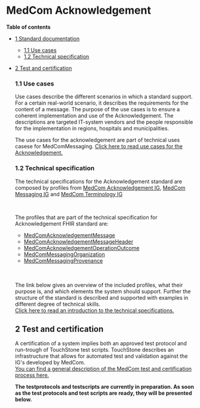 <!-- <a href="https://medcomdk.github.io/MedComLandingPage/">Return</a> -->
<!-- HomePage -->

# MedCom Acknowledgement  

 **Table of contents**
* [1 Standard documentation](#1-standard-documentation)
  * [1.1 Use cases](#11-use-cases)
  * [1.2 Technical specification](#12-technical-specification)
* [2 Test and certification](#2-test-and-certification)


  <!-- > Clinical guidelines for application and use cases are in both Danish and English. The remaining documentation will solely be in English.
<br> -->

This page presents MedCom's Acknowledgement FHIR&reg;&copy; standard (Danish: Kvittering). An Acknowledgement message corresponds to a receipt of a delivered message. Every time a system receives a MedCom FHIR message, e.g. a HospitalNotification or a CareCommunication, it shall be acknowledged with a MedCom Acknowledgement message, stating if the transfer was successful and the message validated correctly or not. In other words, does a MedCom Acknowledgement message hold information about how delivery of a message went. [MedCom FHIR messaging complies with reliable messaging and associated governance](https://medcomdk.github.io/MedCom-FHIR-Communication/#network-layer), which describes the value and needs for acknowledge all messages.

The Acknowledgement is sent as a message and therefore follows the general MedCom FHIR messaging structure, except that the carbon-copy destination is not allowed. The Acknowledge message is released when the receiving system receives the originally sent message from the sending system.
The standard will in time replace the existing; EDIFACT<a href="http://svn.medcom.dk/svn/releases/Standarder/Den%20gode%20CONTRL/EDI/Dokumentation/" target="_blank">CTLO1-03</a> and
<a href="http://svn.medcom.dk/svn/releases/Standarder/Den%20gode%20CONTRL/XML/Dokumentation/" target="_blank">XCTLO1-03</a>.


## 1 Standard documentation 
The standard documentation below provides the necessary content to understand the needs for modernisation, the role of the Acknowledgement message, what to implement and how to get a MedCom certificate. The standard documentation for Acknowledgement includes:
  * Use cases
  * Technical Specifications in terms of the relevant IGs and clinical introduction to the content of the IG.
<p>&nbsp;</p>

<!-- ### 1.1 Clinical Guidelines 
The clinical guidelines is the foundation for the *STANDARDNAME* standard. It describes the clinical needs for the modernization, the requirement for the content of the standard and how the standard supports the business requirements. It is the primary textual part of the documentation for *STANDARDNAME*. It is important for both implementers and business specialists to understand the clinical guidelines to ensure that the implemented standard supports the requirements.

Below can the clinical guidelines in Danish and English be found:

[Danish: Sundhedsfaglige retningslinjer](assets/documents/Clinical-guidelines-DA.md) <br> 
[English: Clinical guidelines](assets/documents/Clinical-guidelines-ENG.md)  -->

### 1.1 Use cases
Use cases describe the different scenarios in which a standard support. For a certain real-world scenario, it describes the requirements for the content of a message. The purpose of the use cases is to ensure a coherent implementation and use of the Acknowledgement. The descriptions are targeted IT-system vendors and the people responsible for the implementation in regions, hospitals and municipalities.

The use cases for the acknowledgement are part of technical uses casese for MedComMessaging. 
<a href="https://medcomdk.github.io/dk-medcom-messaging/#11-uses-cases" target="_blank">Click here to read use cases for the Acknowledgement.</a>  
<!-- Below, you can find the use cases both in Danish and English : -->

<!-- [Danish: Use cases](assets/documents/UseCases-DA.md) <br> 
[English: Use cases](assets/documents/UseCases-ENG.md)  -->

### 1.2 Technical specification
The technical specifications for the Acknowledgement standard are composed by profiles from <a href="https://medcomfhir.dk/ig/dk-medcom-acknowledgement/" target="_blank">MedCom Acknowledgement IG</a>, <a href="https://medcomfhir.dk/ig/dk-medcom-messaging/" target="_blank">MedCom Messaging IG</a> and <a href="https://medcomfhir.dk/ig/dk-medcom-terminology/" target="_blank">MedCom Terminology IG</a>
<p>&nbsp;</p>

The profiles that are part of the technical specification for Acknowledgement FHIR standard are: 
* <a href="https://medcomfhir.dk/ig/dk-medcom-acknowledgement/StructureDefinition-medcom-messaging-acknowledgement.html" target="_blank">MedComAcknowledgementMessage</a>
* <a href="https://medcomfhir.dk/ig/dk-medcom-acknowledgement/StructureDefinition-medcom-messaging-acknowledgementHeader.html" target="_blank">MedComAcknowledgementMessageHeader</a>
* <a href="https://medcomfhir.dk/ig/dk-medcom-acknowledgement/StructureDefinition-medcom-acknowledgement-operationoutcome.html"> MedComAcknowledgementOperationOutcome</a>
* <a href="https://medcomfhir.dk/ig/dk-medcom-messaging/StructureDefinition-medcom-messaging-organization.html" target="_blank">MedComMessagingOrganization</a>  
* <a href="https://medcomfhir.dk/ig/dk-medcom-messaging/StructureDefinition-medcom-messaging-provenance.html" target="_blank">MedComMessagingProvenance</a>
<br>
<br>

The link below gives an overview of the included profiles, what their purpose is, and which elements the system should support. Further the structure of the standard is described and supported with examples in different degree of technical skills. <br>
[Click here to read an introduction to the technical specifications.](assets/documents/IntroToTecSpecENG.md)



## 2 Test and certification
A certification of a system implies both an approved test protocol and run-trough of TouchStone test scripts. TouchStone describes an infrastructure that allows for automated test and validation against the IG's developed by MedCom. 
<br>
<a href="https://medcomdk.github.io/MedComLandingPage/#3-test-and-certification" target="_blank"> You can find a general description of the MedCom test and certification process here.</a> 

<b>The testprotocols and testscripts are currently in preparation. As soon as the test protocols and test scripts are ready, they will be presented below.</b>

<!-- **Sending a HospitalNotification message**
  * Testprotocol
  * TouchStone Testscripts
<p>&nbsp;</p>
 
**Receiving a HospitalNotification message**
  * Testprotocol
  * TouchStone Testscripts
<p>&nbsp;</p> -->

